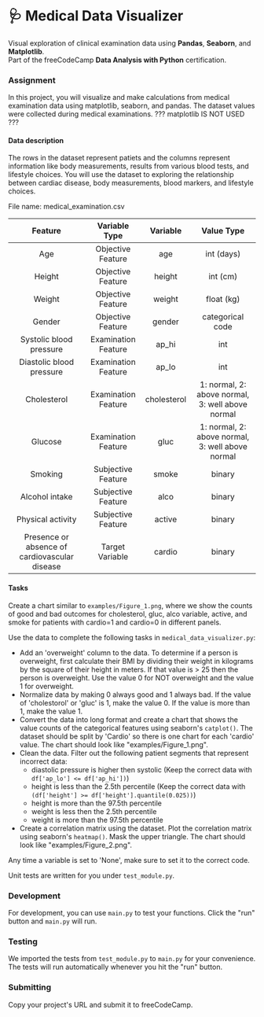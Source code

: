 # 🩺 Medical Data Visualizer

Visual exploration of clinical examination data using **Pandas**, **Seaborn**, and **Matplotlib**.  
Part of the freeCodeCamp **Data Analysis with Python** certification.
### Assignment

In this project, you will visualize and make calculations from medical examination data using matplotlib, seaborn, and pandas. The dataset values were collected during medical examinations.
??? matplotlib IS NOT USED ???

#### Data description

The rows in the dataset represent patiets and the columns represent information like body measurements, results from various blood tests, and lifestyle choices. You will use the dataset to exploring the relationship between cardiac disease, body measurements, blood markers, and lifestyle choices.

File name: medical_examination.csv

| Feature | Variable Type | Variable      | Value Type |
|:-------:|:------------:|:-------------:|:----------:|
| Age | Objective Feature | age | int (days) |
| Height | Objective Feature | height | int (cm) |
| Weight | Objective Feature | weight | float (kg) |
| Gender | Objective Feature | gender | categorical code |
| Systolic blood pressure | Examination Feature | ap_hi | int |
| Diastolic blood pressure | Examination Feature | ap_lo | int |
| Cholesterol | Examination Feature | cholesterol | 1: normal, 2: above normal, 3: well above normal |
| Glucose | Examination Feature | gluc | 1: normal, 2: above normal, 3: well above normal |
| Smoking | Subjective Feature | smoke | binary |
| Alcohol intake | Subjective Feature | alco | binary |
| Physical activity | Subjective Feature | active | binary |
| Presence or absence of cardiovascular disease | Target Variable | cardio | binary |

#### Tasks

Create a chart similar to `examples/Figure_1.png`, where we show the counts of good and bad outcomes for cholesterol, gluc, alco variable, active, and smoke for patients with cardio=1 and cardio=0 in different panels.

Use the data to complete the following tasks in `medical_data_visualizer.py`:
* Add an 'overweight' column to the data. To determine if a person is overweight, first calculate their BMI by dividing their weight in kilograms by the square of their height in meters. If that value is > 25 then the person is overweight. Use the value 0 for NOT overweight and the value 1 for overweight.
* Normalize data by making 0 always good and 1 always bad. If the value of 'cholestorol' or 'gluc' is 1, make the value 0. If the value is more than 1, make the value 1.
* Convert the data into long format and create a chart that shows the value counts of the categorical features using seaborn's `catplot()`. The dataset should be split by 'Cardio' so there is one chart for each 'cardio' value. The chart should look like "examples/Figure_1.png".
* Clean the data. Filter out the following patient segments that represent incorrect data:
  - diastolic pressure is higher then systolic (Keep the correct data with `df['ap_lo'] <= df['ap_hi'])`)
  - height is less than the 2.5th percentile (Keep the correct data with `(df['height'] >= df['height'].quantile(0.025))`)
  - height is more than the 97.5th percentile
  - weight is less then the 2.5th percentile
  - weight is more than the 97.5th percentile
* Create a correlation matrix using the dataset. Plot the correlation matrix using seaborn's `heatmap()`. Mask the upper triangle. The chart should look like "examples/Figure_2.png".

Any time a variable is set to 'None', make sure to set it to the correct code.

Unit tests are written for you under `test_module.py`.

### Development

For development, you can use `main.py` to test your functions. Click the "run" button and `main.py` will run.

### Testing 

We imported the tests from `test_module.py` to `main.py` for your convenience. The tests will run automatically whenever you hit the "run" button.

### Submitting

Copy your project's URL and submit it to freeCodeCamp.
